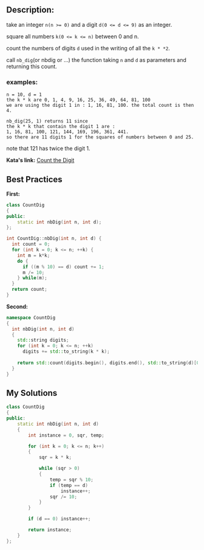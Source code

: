 ## Description:

take an integer `n(n >= 0)` and a digit `d(0 <= d <= 9)` as an integer.

square all numbers `k(0 <= k <= n)` between 0 and n.

count the numbers of digits `d` used in the writing of all the `k * *2`.

call `nb_dig`(or nbdig or ...) the function taking `n` and `d` as parameters and returning this count.

### examples:

    n = 10, d = 1
    the k * k are 0, 1, 4, 9, 16, 25, 36, 49, 64, 81, 100
    we are using the digit 1 in : 1, 16, 81, 100. the total count is then 4.
    
    nb_dig(25, 1) returns 11 since
    the k * k that contain the digit 1 are :
	1, 16, 81, 100, 121, 144, 169, 196, 361, 441.
	so there are 11 digits 1 for the squares of numbers between 0 and 25.

note that 121 has twice the digit 1.

**Kata's link:** [Count the Digit](https://www.codewars.com/kata/566fc12495810954b1000030/cpp)

## Best Practices

**First:**
```cpp
class CountDig
{
public:
    static int nbDig(int n, int d);
};

int CountDig::nbDig(int n, int d) { 
  int count = 0;
  for (int k = 0; k <= n; ++k) {
    int m = k*k;
    do {
      if ((m % 10) == d) count += 1;
      m /= 10;
    } while(m);
  }
  return count;
}
```

**Second:**
```cpp
namespace CountDig
{
  int nbDig(int n, int d)
  {
    std::string digits;
    for (int k = 0; k <= n; ++k)
      digits += std::to_string(k * k);
  
    return std::count(digits.begin(), digits.end(), std::to_string(d)[0]);
  }
}
```

## My Solutions
```cpp
class CountDig
{
public:
    static int nbDig(int n, int d)
    {
        int instance = 0, sqr, temp;

        for (int k = 0; k <= n; k++)
        {
            sqr = k * k;

            while (sqr > 0)
            {
                temp = sqr % 10;
                if (temp == d)
                    instance++;
                sqr /= 10;
            }
        }

        if (d == 0) instance++;

        return instance;
    }
};
```